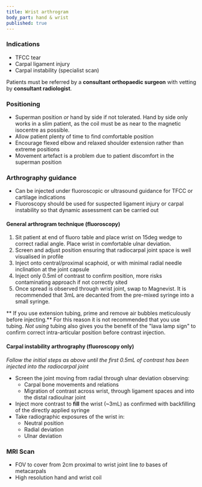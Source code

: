 ```yaml
---
title: Wrist arthrogram
body_part: hand & wrist
published: true
---
```


### Indications
- TFCC tear
- Carpal ligament injury
- Carpal instability (specialist scan)

Patients must be referred by a **consultant orthopaedic surgeon** with vetting by **consultant radiologist**.

### Positioning
- Superman position _or_ hand by side if not tolerated. Hand by side only works in a slim patient, as the coil must be as near to the magnetic isocentre as possible.
- Allow patient plenty of time to find comfortable position
- Encourage flexed elbow and relaxed shoulder extension rather than extreme positions
- Movement artefact is a problem due to patient discomfort in the superman position

### Arthrography guidance
- Can be injected under fluoroscopic or ultrasound guidance for TFCC or cartilage indications
- Fluoroscopy should be used for suspected ligament injury or carpal instability so that dynamic assessment can be carried out

#### General arthrogram technique (fluoroscopy)
1. Sit patient at end of fluoro table and place wrist on 15deg wedge to correct radial angle. Place wrist in  comfortable ulnar deviation.
2. Screen and adjust position ensuring that radiocarpal joint space is well visualised in profile
3. Inject onto central/proximal scaphoid, or with minimal radial needle inclination at the joint capsule
4. Inject only 0.5ml of contrast to confirm position, more risks contaminating approach if not correctly sited
5. Once spread is observed through wrist joint, swap to Magnevist. It is recommended that 3mL are decanted from the pre-mixed syringe into a small syringe.

** If you use extension tubing, prime and remove air bubbles meticulously before injecting.** For this reason it is not recommended that you use tubing. _Not using_ tubing also gives you the benefit of the "lava lamp sign" to confirm correct intra-articular position before contrast injection.

#### Carpal instability arthrography (fluoroscopy only)
_Follow the initial steps as above until the first 0.5mL of contrast has been injected into the radiocarpal joint_

- Screen the joint moving from radial through ulnar deviation observing:
	- Carpal bone movements and relations
    - Migration of contrast across wrist, through ligament spaces and into the distal radioulnar joint
- Inject more contrast to **fill** the wrist (~3mL) as confirmed with backfilling of the directly applied syringe
- Take radiographic exposures of the wrist in:
	- Neutral position
    - Radial deviation
    - Ulnar deviation

### MRI Scan
- FOV to cover from 2cm proximal to wrist joint line _to_ bases of metacarpals
- High resolution hand and wrist coil